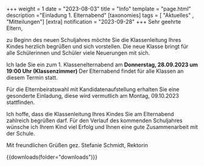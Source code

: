 +++
weight = 1
date = "2023-08-03"
title = "Info"
template = "page.html"
description ="Einladung 1. Elternabend"
[taxonomies]
tags = [ "Aktuelles" , "Mitteilungen"]
[extra]
notification = "2023-09-28"
+++
Sehr geehrte Eltern,

zu Beginn des neuen Schuljahres möchte Sie die Klassenleitung Ihres Kindes herzlich begrüßen und sich vorstellen. Die neue Klasse bringt für alle Schülerinnen und Schüler viele Neuerungen mit sich.

Ich lade Sie ein zum 1. Klassenelternabend am
**Donnerstag, 28.09.2023 um 19:00 Uhr (Klassenzimmer)**
Der Elternabend findet für alle Klassen an diesem Termin statt.

<!-- more -->

Für die Elternbeiratswahl mit Kandidatenaufstellung erhalten Sie eine gesonderte Einladung, diese wird vermutlich am Montag, 09.10.2023 stattfinden.

Ich hoffe, dass die Klassenleitung Ihres Kindes Sie am Elternabend zahlreich begrüßen darf. Für den Verlauf des kommenden Schuljahres wünsche ich Ihrem Kind viel Erfolg und Ihnen eine gute Zusammenarbeit mit der Schule.

Mit freundlichen Grüßen
gez. Stefanie Schmidt, Rektorin


{{downloads(folder="downloads")}}
